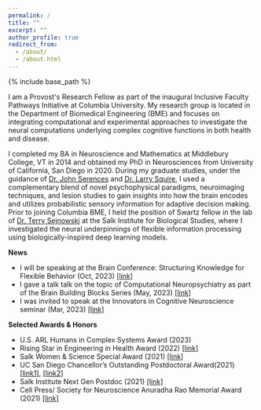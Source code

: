 ```yaml
---
permalink: /
title: ""
excerpt: ""
author_profile: true
redirect_from: 
  - /about/
  - /about.html
---
```


{% include base_path %}

I am a Provost's Research Fellow as part of the inaugural Inclusive Faculty Pathways Initiative at Columbia University. My research group is located in the Department of Biomedical Engineering (BME) and focuses on integrating computational and experimental approaches to investigate the neural computations underlying complex cognitive functions in both health and disease.

I completed my BA in Neuroscience and Mathematics at Middlebury College, VT in 2014 and obtained my PhD in Neurosciences from University of California, San Diego in 2020. During my graduate studies, under the guidance of <a href="https://serenceslab.ucsd.edu/" target="_blank">Dr. John Serences</a> and <a href="http://whoville.ucsd.edu/" target="_blank">Dr. Larry Squire</a>, I used a complementary blend of novel psychophysical paradigms, neuroimaging techniques, and lesion studies to gain insights into how the brain encodes and utilizes probabilistic sensory information for adaptive decision making. Prior to joining Columbia BME, I held the position of Swartz fellow in the lab of <a href="https://cnl.salk.edu/" target="_blank">Dr. Terry Sejnowski</a> at the Salk Institute for Biological Studies, where I investigated the neural underpinnings of flexible information processing using biologically-inspired deep learning models.

**News**
- I will be speaking at the Brain Conference: Structuring Knowledge for Flexible Behavior (Oct, 2023) <a href="https://www.fens.org/news-activities/fens-and-societies-calendar/meeting-event/the-brain-conference-structuring-knowledge-for-flexible-behaviour?tab=1" target="_blank">[link]</a>
- I gave a talk talk on the topic of Computational Neuropsychiatry as part of the Brain Building Blocks Series (May, 2023) <a href="https://braincode101.github.io/?fbclid=IwAR2xpQVOtd3WLU7cVvREygQh9O2SxQG7M9oIw-iWueEGQuBkFY3bBIg7a_A" target="_blank">[link]</a>
- I was invited to speak at the Innovators in Cognitive Neuroscience seminar (Mar, 2023) <a href="https://innovatorsincogneuro.github.io/speaker-info/nuttida-rungratsameetaweemana.html" target="_blank">[link]</a>

**Selected Awards & Honors**
- U.S. ARL Humans in Complex Systems Award (2023)
- Rising Star in Engineering in Health Award (2022) <a href="https://www.bme.jhu.edu/2022-rising-stars-in-engineering-in-health/" target="_blank">[link]</a>
- Salk Women & Science Special Award (2021) <a href="https://www.salk.edu/engage/women-science/award-recipients/" target="_blank">[link]</a>
- UC San Diego Chancellor’s Outstanding Postdoctoral Award(2021) <a href="https://postdoc.ucsd.edu/award-opportunities/postdoctoral-scholar-award.html#Recipients" target="_blank">[link1]</a>, <a href="https://inc.ucsd.edu/news/" target="_blank">[link2]</a>
- Salk Institute Next Gen Postdoc (2021) <a href="https://inside.salk.edu/fall-2021/nuttida-rungratsameetaweemana-drawing-from-memories/" target="_blank">[link]</a>
- Cell Press/ Society for Neuroscience Anuradha Rao Memorial Award (2021) <a href="https://marlin-prod.literatumonline.com/pb-assets/journals/research/neuron/Anuradha_Rao_Memorial_Award_2020_2021.pdf" target="_blank">[link]</a>

<hallo hallo>
